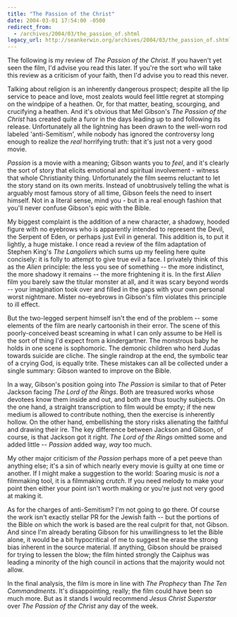 ```yaml
---
title: "The Passion of the Christ"
date: 2004-03-01 17:54:00 -0500
redirect_from:
  - /archives/2004/03/the_passion_of.shtml
legacy_url: http://seankerwin.org/archives/2004/03/the_passion_of.shtml
---
```

<div class="quote">The following is my review of <i>The Passion of the Christ</i>.  If you haven't yet seen the film, I'd advise you read this later.  If you're the sort who will take this review as a criticism of your faith, then I'd advise you to read this never.</div>

<p>Talking about religion is an inherently dangerous prospect; despite all the lip service to peace and love, most zealots would feel little regret at stomping on the windpipe of a heathen.  Or, for that matter, beating, scourging, and crucifying a heathen.  And it's obvious that Mel Gibson's <i>The Passion of the Christ</i> has created quite a furor in the days leading up to and following its release.  Unfortunately all the lightning has been drawn to the well-worn rod labeled 'anti-Semitism', while nobody has ignored the controversy long enough to realize the <i>real</i> horrifying truth: that it's just not a very good movie.</p>

<p><i>Passion</i> is a movie with a meaning; Gibson wants you to <i>feel</i>, and it's clearly the sort of story that elicits emotional and spiritual involvement - witness that whole Christianity thing.  Unfortunately the film seems reluctant to let the story stand on its own merits.  Instead of unobtrusively telling the what is arguably most famous story of all time, Gibson feels the need to insert himself.  Not in a literal sense, mind you - but in a real enough fashion that you'll never confuse Gibson's epic with the Bible.</p>

<p>My biggest complaint is the addition of a new character, a shadowy, hooded figure with no eyebrows who is apparently intended to represent the Devil, the Serpent of Eden, or perhaps just Evil in general.  This addition is, to put it lightly, a huge mistake.  I once read a review of the film adaptation of Stephen King's <i>The Langoliers</i> which sums up my feeling here quite concisely: it is folly to attempt to give true evil a face.  I privately think of this as the <i>Alien</i> principle: the less you see of something -- the more indistinct, the more shadowy it remains -- the more frightening it is.  In the first <i>Alien</i> film you barely saw the titular monster at all, and it was scary beyond words -- your imagination took over and filled in the gaps with your own personal worst nightmare.  Mister no-eyebrows in Gibson's film violates this principle to ill effect.</p>

<p>But the two-legged serpent himself isn't the end of the problem -- some elements of the film are nearly cartoonish in their error.  The scene of this poorly-conceived beast screaming in what I can only assume to be Hell is the sort of thing I'd expect from a kindergartner.  The monstrous baby he holds in one scene is sophomoric.  The demonic children who herd Judas towards suicide are cliche.  The single raindrop at the end, the symbolic tear of a crying God, is equally trite.  These mistakes can all be collected under a single summary: Gibson wanted to improve on the Bible.</p>

<p>In a way, Gibson's position going into <i>The Passion</i> is similar to that of Peter Jackson facing <i>The Lord of the Rings</i>.  Both are treasured works whose devotees know them inside and out, and both are thus touchy subjects.  On the one hand, a straight transcription to film would be empty; if the new medium is allowed to contribute nothing, then the exercise is inherently hollow.  On the other hand, embellishing the story risks alienating the faithful and drawing their ire.  The key difference between Jackson and Gibson, of course, is that Jackson got it right.  <i>The Lord of the Rings</i> omitted some and added little -- <i>Passion</i> added way, <i>way</i> too much.</p>

<p>My other major criticism of <i>the Passion</i> perhaps more of a pet peeve than anything else; it's a sin of which nearly every movie is guilty at one time or another.  If I might make a suggestion to the world: Soaring music is <i>not</i> a filmmaking tool, it is a filmmaking <i>crutch</i>.  If you need melody to make your point then either your point isn't worth making or you're just not very good at making it.</p>

<p>As for the charges of anti-Semitism?  I'm not going to go there.  Of course the work isn't exactly stellar PR for the Jewish faith -- but the portions of the Bible on which the work is based are the real culprit for that, not Gibson.  And since I'm already berating Gibson for his unwillingness to let the Bible alone, it would be a bit hypocritical of me to suggest he erase the strong bias inherent in the source material.  If anything, Gibson should be praised for trying to lessen the blow; the film hinted strongly the Caiphus was leading a minority of the high council in actions that the majority would not allow.</p>

<p>In the final analysis, the film is more in line with <i>The Prophecy</i> than <i>The Ten Commandments</i>.  It's disappointing, really; the film could have been so much more.  But as it stands I would recommend <i>Jesus Christ Superstar</i> over <i>The Passion of the Christ</i> any day of the week.</p>
